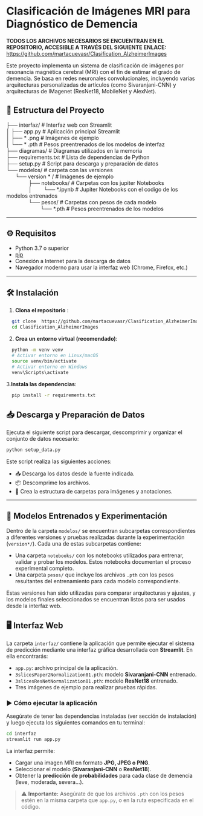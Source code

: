 # Clasificación de Imágenes MRI para Diagnóstico de Demencia

**TODOS LOS ARCHIVOS NECESARIOS SE ENCUENTRAN EN EL REPOSITORIO, ACCESIBLE A TRAVÉS DEL SIGUIENTE ENLACE:**
https://github.com/martacuevasr/Clasification_AlzheimerImages

Este proyecto implementa un sistema de clasificación de imágenes por resonancia magnética cerebral (MRI) con el fin de estimar el grado de demencia. Se basa en redes neuronales convolucionales, incluyendo varias arquitecturas personalizadas de artículos (como Sivaranjani-CNN) y arquitecturas de IMagenet (ResNet18, MobileNet y AlexNet).

## 📁 Estructura del Proyecto

├── interfaz/ # Interfaz web con Streamlit<br>
│ ├── app.py # Aplicación principal Streamlit<br>
│ ├── * .png # Imágenes de ejemplo<br>
│ └── * .pth # Pesos preentrenados de los modelos de interfaz<br>
├── diagramas/ # Diagramas utilizados en la memoria<br>
├── requirements.txt # Lista de dependencias de Python<br>
├── setup.py # Script para descarga y preparación de datos<br>
└── modelos/ # carpeta con las versiones<br>
&nbsp;&nbsp;&nbsp;&nbsp;&nbsp;&nbsp;└── version * / # Imágenes de ejemplo<br>
&nbsp;&nbsp;&nbsp;&nbsp;&nbsp;&nbsp;&nbsp;&nbsp;&nbsp;&nbsp;&nbsp;&nbsp;&nbsp;&nbsp;&nbsp;├── notebooks/ # Carpetas con los jupiter Notebooks<br>
&nbsp;&nbsp;&nbsp;&nbsp;&nbsp;&nbsp;&nbsp;&nbsp;&nbsp;&nbsp;&nbsp;&nbsp;&nbsp;&nbsp;&nbsp;│&nbsp;&nbsp;&nbsp;&nbsp;&nbsp;&nbsp;&nbsp;&nbsp;└── *.ipynb # Jupiter Notebooks con el codigo de los modelos entrenados<br>
&nbsp;&nbsp;&nbsp;&nbsp;&nbsp;&nbsp;&nbsp;&nbsp;&nbsp;&nbsp;&nbsp;&nbsp;&nbsp;&nbsp;&nbsp;└── pesos/ # Carpetas con pesos de cada modelo<br>
&nbsp;&nbsp;&nbsp;&nbsp;&nbsp;&nbsp;&nbsp;&nbsp;&nbsp;&nbsp;&nbsp;&nbsp;&nbsp;&nbsp;&nbsp;&nbsp;&nbsp;&nbsp;&nbsp;&nbsp;&nbsp;&nbsp;&nbsp;└── *.pth # Pesos preentrenados de los modelos<br>

---

## ⚙️ Requisitos

- Python 3.7 o superior
- [pip](https://pip.pypa.io/)
- Conexión a Internet para la descarga de datos
- Navegador moderno para usar la interfaz web (Chrome, Firefox, etc.)

---

## 🛠️ Instalación

1. **Clona el repositorio** :

```bash
  git clone  https://github.com/martacuevasr/Clasification_AlzheimerImages.git
  cd Clasification_AlzheimerImages
```

2. **Crea un entorno virtual (recomendado)**:

```bash
  python -m venv venv
  # Activar entorno en Linux/macOS
  source venv/bin/activate
  # Activar entorno en Windows
  venv\Scripts\activate
```
3.**Instala las dependencias**:

```bash
  pip install -r requirements.txt
```

## 📥 Descarga y Preparación de Datos

Ejecuta el siguiente script para descargar, descomprimir y organizar el conjunto de datos necesario:

```bash
python setup_data.py
```

Este script realiza las siguientes acciones:

- 📥 Descarga los datos desde la fuente indicada.
- 📦 Descomprime los archivos.
- 📂 Crea la estructura de carpetas para imágenes y anotaciones.

---

## 🧠 Modelos Entrenados y Experimentación

Dentro de la carpeta `modelos/` se encuentran subcarpetas correspondientes a diferentes versiones y pruebas realizadas durante la experimentación (`version*/`). Cada una de estas subcarpetas contiene:

- Una carpeta `notebooks/` con los notebooks utilizados para entrenar, validar y probar los modelos. Estos notebooks documentan el proceso experimental completo.
- Una carpeta `pesos/` que incluye los archivos `.pth` con los pesos resultantes del entrenamiento para cada modelo correspondiente.

Estas versiones han sido utilizadas para comparar arquitecturas y ajustes, y los modelos finales seleccionados se encuentran listos para ser usados desde la interfaz web.


## 🖥️ Interfaz Web

La carpeta `interfaz/` contiene la aplicación que permite ejecutar el sistema de predicción mediante una interfaz gráfica desarrollada con **Streamlit**. En ella encontrarás:

- `app.py`: archivo principal de la aplicación.
- `3slicesPaper2Normalization01.pth`: modelo **Sivaranjani-CNN** entrenado.
- `3slicesResNetNormalization01.pth`: modelo **ResNet18** entrenado.
- Tres imágenes de ejemplo para realizar pruebas rápidas.

### ▶️ Cómo ejecutar la aplicación

Asegúrate de tener las dependencias instaladas (ver sección de instalación) y luego ejecuta los siguientes comandos en tu terminal:

```bash
cd interfaz
streamlit run app.py
```

La interfaz permite:

- Cargar una imagen MRI en formato **JPG, JPEG o PNG**.
- Seleccionar el modelo (**Sivaranjani-CNN** o **ResNet18**).
- Obtener la **predicción de probabilidades** para cada clase de demencia (leve, moderada, severa...).

> ⚠️ **Importante:** Asegúrate de que los archivos `.pth` con los pesos estén en la misma carpeta que `app.py`, o en la ruta especificada en el código.



